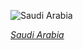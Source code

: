 
![Saudi Arabia](https://www.gstatic.com/prettyearth/assets/full/1690.jpg)

*[Saudi Arabia](https://www.google.com/maps/@28.18554,48.638586,15z/data=!3m1!1e3)*
